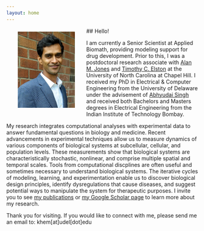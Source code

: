 ```yaml
---
layout: home
---
```


<img align="left" src="/img/headshot.jpg" width="150" hspace="30" vspace="10">
## Hello!

I am currently a Senior Scientist at Applied Biomath, providing modeling support for drug development. Prior to this, I was a postdoctoral research associate with [Alan M. Jones](https://bio.unc.edu/faculty-profile/jones/) and [Timothy C. Elston](https://www.med.unc.edu/pharm/directory/timothy-elston/) at the University of North Carolina at Chapel Hill. I received my PhD in Electrical & Computer Engineering from the University of Delaware under the advisement of [Abhyudai Singh](https://udel.edu/~absingh/) and received both Bachelors and Masters degrees in Electrical Engineering from the Indian Institute of Technology Bombay.

My research integrates computational analyses with experimental data to answer fundamental questions in biology and medicine. Recent advancements in experimental techniques allow us to measure dynamics of various components of biological systems at subcellular, cellular, and population levels. These measurements show that biological systems are characteristically stochastic, nonlinear, and comprise multiple spatial and temporal scales. Tools from computational discplines are often useful and sometimes necessary to understand biological systems. The iterative cycles of modeling, learning, and experimentation enable us to discover biological design principles, identify dysregulations that cause diseases, and suggest potential ways to manipulate the system for therapeutic purposes. I invite you to see [my publications](/publications/) or [my Google Scholar page](https://scholar.google.com/citations?user=2UQbyu4AAAAJ) to learn more about my research. 


Thank you for visiting. If you would like to connect with me, please send me an email to: khem[at]udel[dot]edu





